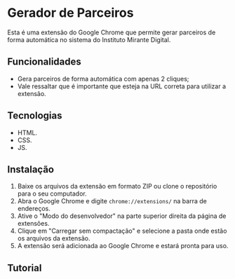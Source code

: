 # Gerador de Parceiros

Esta é uma extensão do Google Chrome que permite gerar parceiros de forma automática no sistema do Instituto Mirante Digital.

## Funcionalidades

- Gera parceiros de forma automática com apenas 2 cliques;
- Vale ressaltar que é importante que esteja na URL correta para utilizar a extensão.

## Tecnologias

- HTML.
- CSS.
- JS.

## Instalação

1. Baixe os arquivos da extensão em formato ZIP ou clone o repositório para o seu computador.
2. Abra o Google Chrome e digite `chrome://extensions/` na barra de endereços.
3. Ative o "Modo do desenvolvedor" na parte superior direita da página de extensões.
4. Clique em "Carregar sem compactação" e selecione a pasta onde estão os arquivos da extensão.
5. A extensão será adicionada ao Google Chrome e estará pronta para uso.

## Tutorial

